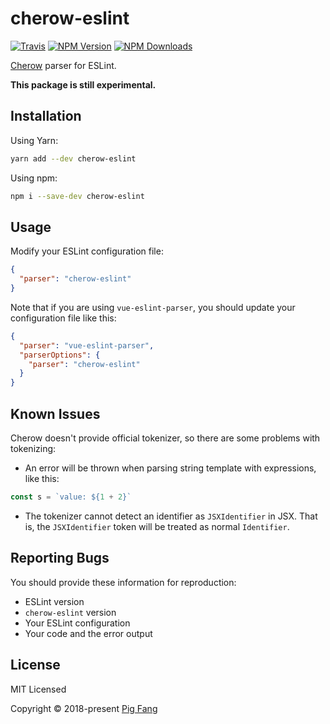 # cherow-eslint

[![Travis](https://img.shields.io/travis/cherow/cherow-eslint.svg?style=flat-square)](travis-ci.org/cherow/cherow-eslint)
[![NPM Version](https://img.shields.io/npm/v/cherow-eslint.svg?style=flat-square)](npmjs.com/package/cherow-eslint)
[![NPM Downloads](https://img.shields.io/npm/dm/cherow-eslint.svg?style=flat-square)](npmjs.com/package/cherow-eslint)

[Cherow](https://github.com/cherow/cherow) parser for ESLint.

**This package is still experimental.**

## Installation

Using Yarn:

```bash
yarn add --dev cherow-eslint
```

Using npm:

```bash
npm i --save-dev cherow-eslint
```

## Usage

Modify your ESLint configuration file:

```json
{
  "parser": "cherow-eslint"
}
```

Note that if you are using `vue-eslint-parser`,
you should update your configuration file like this:

```json
{
  "parser": "vue-eslint-parser",
  "parserOptions": {
    "parser": "cherow-eslint"
  }
}
```

## Known Issues

Cherow doesn't provide official tokenizer,
so there are some problems with tokenizing:

- An error will be thrown when parsing string template with expressions,
like this:

```javascript
const s = `value: ${1 + 2}`
```

- The tokenizer cannot detect an identifier as `JSXIdentifier` in JSX.
That is, the `JSXIdentifier` token will be treated as normal `Identifier`.

## Reporting Bugs

You should provide these information for reproduction:

- ESLint version
- `cherow-eslint` version
- Your ESLint configuration
- Your code and the error output

## License

MIT Licensed

Copyright © 2018-present [Pig Fang](https://gplane.win/)

